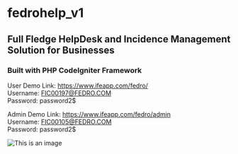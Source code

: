 # fedrohelp_v1

## Full Fledge HelpDesk and Incidence Management Solution for Businesses

### Built with PHP CodeIgniter Framework

  User Demo Link: https://www.ifeapp.com/fedro/ <br />
  Username: FIC00197@FEDRO.COM <br />
  Password: password2$ <br />

Admin Demo Link: https://www.ifeapp.com/fedro/admin <br />
Username: FIC00105@FEDRO.COM <br />
Password: password2$ <br />

![This is an image](https://www.ifeapp.com/fedro.PNG)

